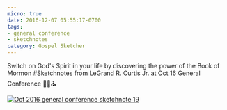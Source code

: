 ```yaml
---
micro: true
date: 2016-12-07 05:55:17-0700
tags:
- general conference
- sketchnotes
category: Gospel Sketcher
---
```


Switch on God's Spirit in your life by discovering the power of the Book of Mormon
#Sketchnotes from LeGrand R. Curtis Jr. at Oct 16 General Conference ✍🏼⛪️

[![Oct 2016 general conference sketchnote 19](http://www.gospelsketcher.org/uploads/2018/d5fa951661.jpg)](http://www.gospelsketcher.org/uploads/2018/d5fa951661.jpg)